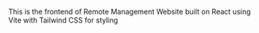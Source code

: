 This is the frontend of Remote Management Website built on React using Vite with Tailwind CSS for styling